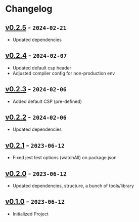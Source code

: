 # Changelog

## [v0.2.5] - `2024-02-21`

- Updated dependencies

[v0.2.5]: https://github.com/buildingwatsize/next-antd-tailwind/releases/tag/v0.2.5

## [v0.2.4] - `2024-02-07`

- Updated default csp header
- Adjusted compiler config for non-production env

[v0.2.4]: https://github.com/buildingwatsize/next-antd-tailwind/releases/tag/v0.2.4

## [v0.2.3] - `2024-02-06`

- Added default CSP (pre-defined)

[v0.2.3]: https://github.com/buildingwatsize/next-antd-tailwind/releases/tag/v0.2.3

## [v0.2.2] - `2024-02-06`

- Updated dependencies

[v0.2.2]: https://github.com/buildingwatsize/next-antd-tailwind/releases/tag/v0.2.2

## [v0.2.1] - `2023-06-12`

- Fixed jest test options (watchAll) on package.json

[v0.2.1]: https://github.com/buildingwatsize/next-antd-tailwind/releases/tag/v0.2.1

## [v0.2.0] - `2023-06-12`

- Updated dependencies, structure, a bunch of tools/library

[v0.2.0]: https://github.com/buildingwatsize/next-antd-tailwind/releases/tag/v0.2.0

## [v0.1.0] - `2023-06-12`

- Initialized Project

[v0.1.0]: https://github.com/buildingwatsize/next-antd-tailwind/releases/tag/v0.1.0
